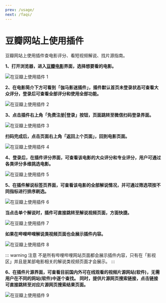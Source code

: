 ```yaml
---
prev: /usage/
next: /faqs/
---
```


# 豆瓣网站上使用插件

豆瓣网站上使用插件查电影评分、看短视频解说、找片源指南。

**1、打开浏览器，进入[豆瓣电影](http://movie.douban.com/)界面，选择想要看的电影。**

![在豆瓣上使用插件 1](/assets/usage.douban.1.png)

**2、在电影简介下方可看到「伽马影迷插件」，插件默认首页未登录状态可查看大众评分，登录后可查看全部评分和使用全部功能。**

![在豆瓣上使用插件 2](/assets/usage.douban.2.jpg)

**3、点击插件右上角「免费注册|登录」按钮，页面跳转至微信扫码登录界面。**

![在豆瓣上使用插件 3](/assets/usage.douban.3.png)

**扫码完成后，点击页面右上角「返回上个页面」，回到电影页面。**

![在豆瓣上使用插件 4](/assets/usage.douban.4.png)

**4、登录后，在插件评分界面，可查看该电影的大众评分和专业评分，用户可通过各类评分多维挑选电影。**

![在豆瓣上使用插件 5](/assets/usage.douban.5.png)

**5、在插件解说标签页界面，可查看该电影的全部解说情况，并可通过筛选项按不同指标进行排序刷选。**

![在豆瓣上使用插件 6](/assets/usage.douban.6.png)

**当点击单个解说时，插件可直接跳转至解说视频页面，方面快捷。**

![在豆瓣上使用插件 7](/assets/usage.douban.7.png)

**如果在哔哩哔哩解说类视频页面也会展示插件内容。**

![在豆瓣上使用插件 8](/assets/usage.douban.8.jpg)

::: warning 注意
不是所有哔哩哔哩网站页面都会展示插件内容，只有在「影视区」并且是某部电影相关的解说类视频页面才会展示。
:::

**6、在插件片源界面，可查看目前国内外可在线观看的视频片源网站(软件)，无需用户在不同的网站(软件)中逐个查找。**
**同时，提供片源网页搜索链接，点击链接可直接跳转至对应片源网页搜索结果页面。**

![在豆瓣上使用插件 9](/assets/usage.douban.9.png)
